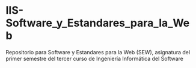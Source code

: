 # IIS-Software_y_Estandares_para_la_Web
Repositorio para Software y Estandares para la Web (SEW), asignatura del primer semestre del tercer curso de Ingeniería Informática del Software
